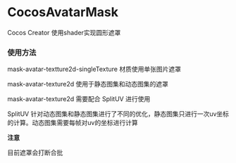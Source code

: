 # CocosAvatarMask
Cocos Creator 使用shader实现圆形遮罩
### 使用方法
mask-avatar-textture2d-singleTexture 材质使用单张图片遮罩

mask-avatar-texture2d 使用于静态图集和动态图集的遮罩

mask-avatar-texture2d 需要配合 SplitUV 进行使用

SplitUV 针对动态图集和静态图集进行了不同的优化，静态图集只进行一次uv坐标的计算。动态图集需要每帧对uv的坐标进行计算

**注意**

目前遮罩会打断合批
